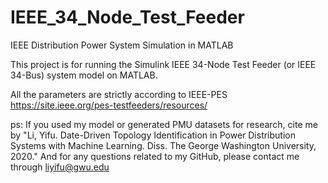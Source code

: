 # IEEE_34_Node_Test_Feeder
IEEE Distribution Power System Simulation in MATLAB

This project is for running the Simulink IEEE 34-Node Test Feeder (or IEEE 34-Bus) system model on MATLAB.

All the parameters are strictly according to IEEE-PES https://site.ieee.org/pes-testfeeders/resources/


ps: If you used my model or generated PMU datasets for research, cite me by "Li, Yifu. Date-Driven Topology Identification in Power Distribution Systems with Machine Learning. Diss. The George Washington University, 2020." And for any questions related to my GitHub, please contact me through liyifu@gwu.edu
